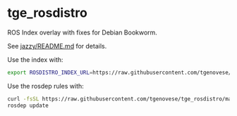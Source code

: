 # tge_rosdistro

ROS Index overlay with fixes for Debian Bookworm.

See [jazzy/README.md](jazzy/README.md) for details.

Use the index with:
```bash
export ROSDISTRO_INDEX_URL=https://raw.githubusercontent.com/tgenovese/tge_rosdistro/main/index-v4.yaml
```

Use the rosdep rules with:

```bash
curl -fsSL https://raw.githubusercontent.com/tgenovese/tge_rosdistro/main/rosdep/sources.list.d/21-tge.list | sudo tee /etc/ros/rosdep/sources.list.d/21-tge.list
rosdep update
```
